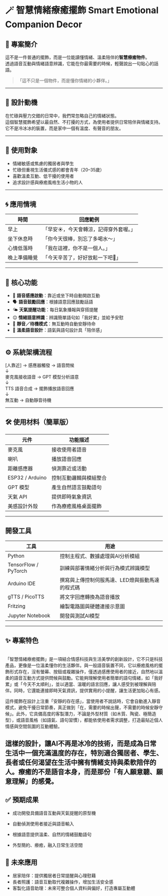 # 🪄 智慧情緒療癒擺飾 Smart Emotional Companion Decor

## 📌 專案簡介

這不是一件普通的擺飾，而是一位能讀懂情緒、溫柔陪伴的**智慧療癒物件**。  
透過語音互動與情緒語意辨識，它能在你最需要的時候，輕聲說出一句貼心的話語。

> 「這不只是一個物件，而是懂你情緒的小夥伴。」

---

## 🎯 設計動機

在忙碌與壓力交錯的日常中，我們常忽略自己的情緒狀態。  
這個智慧擺飾希望以最自然、不打擾的方式，為使用者提供日常陪伴與情緒支持。  
它不是冷冰冰的裝置，而是家中一個有溫度、有聲音的朋友。

---

## 👤 使用對象

- 情緒敏感或焦慮的獨居者與學生  
- 忙碌但重視生活儀式感的都會青年（20–35歲）  
- 喜歡溫柔互動、低干擾的使用者  
- 追求設計感與療癒風格生活小物的人  

---

## 🌀 應用情境

| 時間         | 回應範例                             |
|--------------|--------------------------------------|
| 早上         | 「早安☀️，今天會轉涼，記得穿外套喔。」  |
| 坐下休息時   | 「你今天很棒，別忘了多喝水～」         |
| 心情低落時   | 「我在這裡，你不是一個人。」           |
| 晚上準備睡覺 | 「今天辛苦了，好好放鬆一下吧🌙」       |

---

## 🌟 核心功能

- 🎤 **語音感應啟動**：靠近或坐下時自動開啟互動  
- 🗣️ **語音鼓勵回應**：根據語意回應鼓勵話語  
- 🌤 **天氣提醒功能**：每日氣象播報與穿搭提醒  
- 😌 **情緒語意辨識**：辨識簡單語句如「我好累」並給予安慰  
- 🤫 **靜音／待機模式**：無互動時自動安靜待命  
- 🌱 **溫柔語音設計**：語氣與語句設計具「陪伴感」  

---

## ⚙️ 系統架構流程
[人靠近] → 感應器觸發 → 語音問候  
                  ↓  
       麥克風接收語音 → GPT 模型分析語意  
                  ↓  
       TTS 語音合成 → 擺飾播放語音回應  
                  ↓  
          無互動 → 自動靜音待機

---
## **🛠️ 使用材料（簡單版）**
| 元件              | 功能描述        |
| --------------- | ----------- |
| 麥克風             | 接收使用者語音     |
| 喇叭              | 播放語音回應      |
| 距離感應器           | 偵測靠近或活動     |
| ESP32 / Arduino | 控制互動邏輯與模組整合 |
| GPT 模型          | 產生自然語言鼓勵語句  |
| 天氣 API          | 提供即時氣象資訊    |
| 美感設計外殼          | 作為療癒風格桌面擺飾  |

---
## **開發工具**

| 工具                | 用途                                  |
|-------------------|-------------------------------------|
| Python            | 控制主程式、數據處理與AI分析模組                   |
| TensorFlow / PyTorch | 訓練與部署情緒分析與行為模式辨識模型                 |
| Arduino IDE       | 撰寫與上傳控制伺服馬達、LED燈與振動馬達的程式碼           |
| gTTS / PicoTTS    | 將文字回應轉換為語音播放                            |
| Fritzing          | 繪製電路圖與硬體連接示意圖                           |
| Jupyter Notebook  | 開發與測試AI模型                                 |
---
## **✨ 專案特色**
<br>
「智慧情緒療癒擺飾」是一項結合情感科技與生活美學的創新設計，它不只是科技產品，更像是一位溫柔懂你的生活夥伴。與一般語音裝置不同，它以療癒風格的擺飾形式存在，沒有螢幕、按鈕或複雜操作，僅透過感應使用者的接近，自然地以溫柔的語音互動方式提供問候與鼓勵。它能夠理解使用者簡單的語句情緒，如「我好累」或「今天不太順利」，並以適當、溫暖的語言回應，讓人感受到被理解與陪伴。同時，它還能連接即時天氣資訊，提供實用的小提醒，讓生活更加貼心有感。

這件擺飾在設計上注重「安靜的存在感」，當使用者不說話時，它會自動進入靜音模式，避免干擾日常節奏，真正做到「在，需要的時候出聲，不需要的時候安靜守候」。此外，它具備高度的客製潛力，不論是外型材質（如木質、陶瓷、極簡造型），或語音風格（如語氣、語句習慣），都能依使用者需求調整，打造最貼近個人情感與空間氛圍的互動體驗。

這樣的設計，讓AI不再是冰冷的技術，而是成為日常生活中一個充滿溫度的存在，特別適合獨居者、學生、長者或任何渴望在生活中擁有情緒支持與柔軟陪伴的人。療癒的不是語音本身，而是那份「有人願意聽、願意理解」的感覺。
---
## **✅ 預期成果**
* 成功開發具備語音互動與天氣提醒的原型機

* 自動偵測使用者接近與語音輸入

* 根據語意提供溫柔、自然的情緒鼓勵語句

* 外型簡約、療癒，融入日常生活空間

## **🚀 未來應用**
* 居家陪伴：提供獨居者日常提醒與心理慰藉
* 長者照護：語音互動取代複雜操作，增加生活安全感
* 客製化語音助理：未來可整合個人資料與偏好，打造專屬互動體








